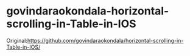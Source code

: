 # govindaraokondala-horizontal-scrolling-in-Table-in-IOS
Original:https://github.com/govindaraokondala/horizontal-scrolling-in-Table-in-IOS/
